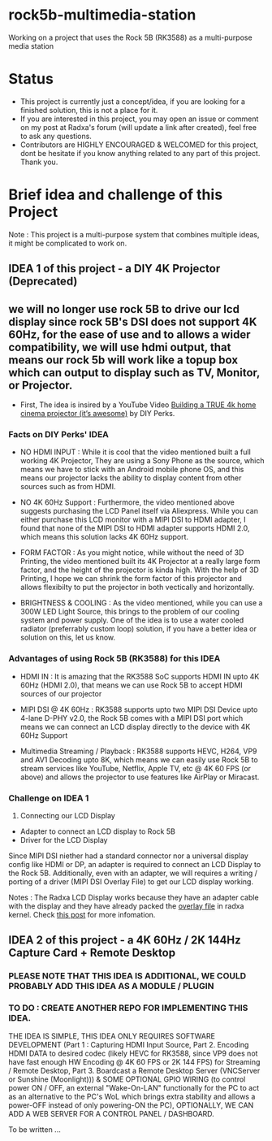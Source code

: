 # rock5b-multimedia-station

Working on a project that uses the Rock 5B (RK3588) as a multi-purpose media station

# Status
- This project is currently just a concept/idea, if you are looking for a finished solution, this is not a place for it.
- If you are interested in this project, you may open an issue or comment on my post at Radxa's forum (will update a link after created), feel free to ask any questions. 
- Contributors are HIGHLY ENCOURAGED & WELCOMED for this project, dont be hesitate if you know anything related to any part of this project. Thank you.

# Brief idea and challenge of this Project
Note : This project is a multi-purpose system that combines multiple ideas, it might be complicated to work on.

## IDEA 1 of this project - a DIY 4K Projector (Deprecated)

## we will no longer use rock 5B to drive our lcd display since rock 5B's DSI does not support 4K 60Hz, for the ease of use and to allows a wider compatibility, we will use hdmi output, that means our rock 5b will work like a topup box which can output to display such as TV, Monitor, or Projector.

- First, The idea is insired by a YouTube Video [Building a TRUE 4k home cinema projector (it’s awesome)](https://www.youtube.com/watch?v=YfvTjQ9MCwY) by DIY Perks.

### Facts on DIY Perks' IDEA

- NO HDMI INPUT : While it is cool that the video mentioned built a full working 4K Projector, They are using a Sony Phone as the source, which means we have to stick with an Android mobile phone OS, and this means our projector lacks the ability to display content from other sources such as from HDMI.

- NO 4K 60Hz Support : Furthermore, the video mentioned above suggests purchasing the LCD Panel itself via Aliexpress. While you can either purchase this LCD monitor with a MIPI DSI to HDMI adapter, I found that none of the MIPI DSI to HDMI adapter supports HDMI 2.0, which means this solution lacks 4K 60Hz support.

- FORM FACTOR : As you might notice, while without the need of 3D Printing, the video mentioned built its 4K Projector at a really large form factor, and the height of the projector is kinda high. With the help of 3D Printing, I hope we can shrink the form factor of this projector and allows flexibilty to put the projector in both vectically and horizontally.

- BRIGHTNESS & COOLING : As the video mentioned, while you can use a 300W LED Light Source, this brings to the problem of our cooling system and power supply. One of the idea is to use a water cooled radiator (preferrably custom loop) solution, if you have a better idea or solution on this, let us know.

### Advantages of using Rock 5B (RK3588) for this IDEA

- HDMI IN : It is amazing that the RK3588 SoC supports HDMI IN upto 4K 60Hz (HDMI 2.0), that means we can use Rock 5B to accept HDMI sources of our projector

- MIPI DSI @ 4K 60Hz : RK3588 supports upto two MIPI DSI Device upto 4-lane D-PHY v2.0, the Rock 5B comes with a MIPI DSI port which means we can connect an LCD display directly to the device with 4K 60Hz Support

- Multimedia Streaming / Playback : RK3588 supports HEVC, H264, VP9 and AV1 Decoding upto 8K, which means we can easily use Rock 5B to stream services like YouTube, Netflix, Apple TV, etc @ 4K 60 FPS (or above) and allows the projector to use features like AirPlay or Miracast.

### Challenge on IDEA 1

1. Connecting our LCD Display

- Adapter to connect an LCD display to Rock 5B
- Driver for the LCD Display

Since MIPI DSI niether had a standard connector nor a universal display config like HDMI or DP, an adapter is required to connect an LCD Display to the Rock 5B. Additionally, even with an adapter, we will requires a writing / porting of a driver (MIPI DSI Overlay File) to get our LCD display working.

Notes : The Radxa LCD Display works because they have an adapter cable with the display and they have already packed the [overlay file](https://github.com/radxa/kernel/blob/stable-5.10-rock5/arch/arm64/boot/dts/rockchip/rk3588-rock-5b-radxa-10p1inch-display.dtsi) in radxa kernel. Check [this post](https://forum.radxa.com/t/mipi-display-support/12239) for more infomation.

## IDEA 2 of this project - a 4K 60Hz / 2K 144Hz Capture Card + Remote Desktop

### PLEASE NOTE THAT THIS IDEA IS ADDITIONAL, WE COULD PROBABLY ADD THIS IDEA AS A MODULE / PLUGIN
### TO DO : CREATE ANOTHER REPO FOR IMPLEMENTING THIS IDEA.

THE IDEA IS SIMPLE, THIS IDEA ONLY REQUIRES SOFTWARE DEVELOPMENT (Part 1 : Capturing HDMI Input Source, Part 2. Encoding HDMI DATA to desired codec (likely HEVC for RK3588, since VP9 does not have fast enough HW Encoding @ 4K 60 FPS or 2K 144 FPS) for Streaming / Remote Desktop, Part 3. Boardcast a Remote Desktop Server (VNCServer or Sunshine (Moonlight))) & SOME OPTIONAL GPIO WIRING (to control power ON / OFF, an external "Wake-On-LAN" functionally for the PC to act as an alternative to the PC's WoL which brings extra stability and allows a power-OFF instead of only powering-ON the PC), OPTIONALLY, WE CAN ADD A WEB SERVER FOR A CONTROL PANEL / DASHBOARD.

To be written ...
